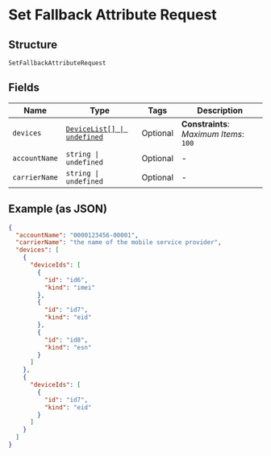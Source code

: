 
# Set Fallback Attribute Request

## Structure

`SetFallbackAttributeRequest`

## Fields

| Name | Type | Tags | Description |
|  --- | --- | --- | --- |
| `devices` | [`DeviceList[] \| undefined`](../../doc/models/device-list.md) | Optional | **Constraints**: *Maximum Items*: `100` |
| `accountName` | `string \| undefined` | Optional | - |
| `carrierName` | `string \| undefined` | Optional | - |

## Example (as JSON)

```json
{
  "accountName": "0000123456-00001",
  "carrierName": "the name of the mobile service provider",
  "devices": [
    {
      "deviceIds": [
        {
          "id": "id6",
          "kind": "imei"
        },
        {
          "id": "id7",
          "kind": "eid"
        },
        {
          "id": "id8",
          "kind": "esn"
        }
      ]
    },
    {
      "deviceIds": [
        {
          "id": "id7",
          "kind": "eid"
        }
      ]
    }
  ]
}
```

